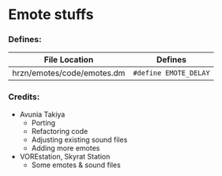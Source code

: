 # Emote stuffs

### Defines:

File Location | Defines
------------- | -------
hrzn/emotes/code/emotes.dm 	 | `#define EMOTE_DELAY`

### Credits:
- Avunia Takiya
  - Porting
  - Refactoring code
  - Adjusting existing sound files
  - Adding more emotes
- VOREstation, Skyrat Station
  - Some emotes & sound files
